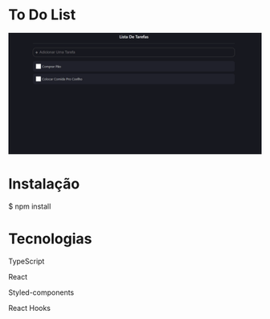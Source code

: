 <h1 text-align: center>To Do List</h1>
<img src="./src/img/Animação.gif" />
<h1>Instalação</h1>
<p>$ npm install</p>
<h1>Tecnologias</h1>
<p>TypeScript</p>
<p>React</p>
<p>Styled-components</p>
<p>React Hooks</p>






